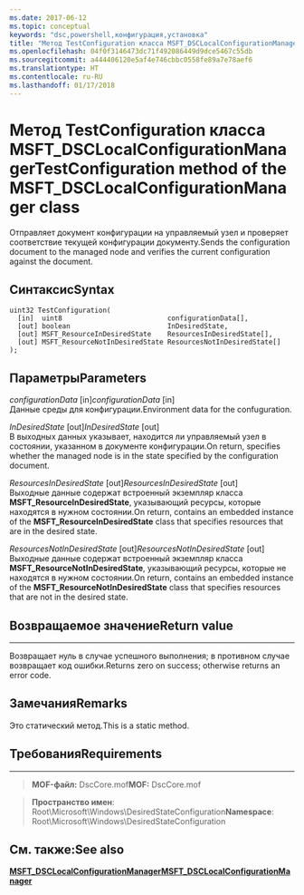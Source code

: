```yaml
---
ms.date: 2017-06-12
ms.topic: conceptual
keywords: "dsc,powershell,конфигурация,установка"
title: "Метод TestConfiguration класса MSFT_DSCLocalConfigurationManager"
ms.openlocfilehash: 04f0f3146473dc71f492086449d9dce5467c55db
ms.sourcegitcommit: a444406120e5af4e746cbbc0558fe89a7e78aef6
ms.translationtype: HT
ms.contentlocale: ru-RU
ms.lasthandoff: 01/17/2018
---
```

# <a name="testconfiguration-method-of-the-msftdsclocalconfigurationmanager-class"></a><span data-ttu-id="57d14-103">Метод TestConfiguration класса MSFT_DSCLocalConfigurationManager</span><span class="sxs-lookup"><span data-stu-id="57d14-103">TestConfiguration method of the MSFT_DSCLocalConfigurationManager class</span></span>

<span data-ttu-id="57d14-104">Отправляет документ конфигурации на управляемый узел и проверяет соответствие текущей конфигурации документу.</span><span class="sxs-lookup"><span data-stu-id="57d14-104">Sends the configuration document to the managed node and verifies the current configuration against the document.</span></span>

<a name="syntax"></a><span data-ttu-id="57d14-105">Синтаксис</span><span class="sxs-lookup"><span data-stu-id="57d14-105">Syntax</span></span>
------

```mof
uint32 TestConfiguration(
  [in]  uint8                          configurationData[],
  [out] boolean                        InDesiredState,
  [out] MSFT_ResourceInDesiredState    ResourcesInDesiredState[],
  [out] MSFT_ResourceNotInDesiredState ResourcesNotInDesiredState[]
);
```

<a name="parameters"></a><span data-ttu-id="57d14-106">Параметры</span><span class="sxs-lookup"><span data-stu-id="57d14-106">Parameters</span></span>
----------

<span data-ttu-id="57d14-107">*configurationData* \[in\]</span><span class="sxs-lookup"><span data-stu-id="57d14-107">*configurationData* \[in\]</span></span>  
<span data-ttu-id="57d14-108">Данные среды для конфигурации.</span><span class="sxs-lookup"><span data-stu-id="57d14-108">Environment data for the confuguration.</span></span>

<span data-ttu-id="57d14-109">*InDesiredState* \[out\]</span><span class="sxs-lookup"><span data-stu-id="57d14-109">*InDesiredState* \[out\]</span></span>  
<span data-ttu-id="57d14-110">В выходных данных указывает, находится ли управляемый узел в состоянии, указанном в документе конфигурации.</span><span class="sxs-lookup"><span data-stu-id="57d14-110">On return, specifies whether the managed node is in the state specified by the configuration document.</span></span>

<span data-ttu-id="57d14-111">*ResourcesInDesiredState* \[out\]</span><span class="sxs-lookup"><span data-stu-id="57d14-111">*ResourcesInDesiredState* \[out\]</span></span>  
<span data-ttu-id="57d14-112">Выходные данные содержат встроенный экземпляр класса **MSFT_ResourceInDesiredState**, указывающий ресурсы, которые находятся в нужном состоянии.</span><span class="sxs-lookup"><span data-stu-id="57d14-112">On return, contains an embedded instance of the **MSFT_ResourceInDesiredState** class that specifies resources that are in the desired state.</span></span>

<span data-ttu-id="57d14-113">*ResourcesNotInDesiredState* \[out\]</span><span class="sxs-lookup"><span data-stu-id="57d14-113">*ResourcesNotInDesiredState* \[out\]</span></span>  
<span data-ttu-id="57d14-114">Выходные данные содержат встроенный экземпляр класса **MSFT_ResourceNotInDesiredState**, указывающий ресурсы, которые не находятся в нужном состоянии.</span><span class="sxs-lookup"><span data-stu-id="57d14-114">On return, contains an embedded instance of the **MSFT_ResourceNotInDesiredState** class that specifies resources that are not in the desired state.</span></span>

## <a name="return-value"></a><span data-ttu-id="57d14-115">Возвращаемое значение</span><span class="sxs-lookup"><span data-stu-id="57d14-115">Return value</span></span>
------------

<span data-ttu-id="57d14-116">Возвращает нуль в случае успешного выполнения; в противном случае возвращает код ошибки.</span><span class="sxs-lookup"><span data-stu-id="57d14-116">Returns zero on success; otherwise returns an error code.</span></span>

## <a name="remarks"></a><span data-ttu-id="57d14-117">Замечания</span><span class="sxs-lookup"><span data-stu-id="57d14-117">Remarks</span></span>

<span data-ttu-id="57d14-118">Это статический метод.</span><span class="sxs-lookup"><span data-stu-id="57d14-118">This is a static method.</span></span>

## <a name="requirements"></a><span data-ttu-id="57d14-119">Требования</span><span class="sxs-lookup"><span data-stu-id="57d14-119">Requirements</span></span>
------------
><span data-ttu-id="57d14-120">**MOF-файл:** DscCore.mof</span><span class="sxs-lookup"><span data-stu-id="57d14-120">**MOF:** DscCore.mof</span></span>

><span data-ttu-id="57d14-121">**Пространство имен**: Root\Microsoft\Windows\DesiredStateConfiguration</span><span class="sxs-lookup"><span data-stu-id="57d14-121">**Namespace**: Root\Microsoft\Windows\DesiredStateConfiguration</span></span>


## <a name="see-also"></a><span data-ttu-id="57d14-122">См. также:</span><span class="sxs-lookup"><span data-stu-id="57d14-122">See also</span></span>


[<span data-ttu-id="57d14-123">**MSFT_DSCLocalConfigurationManager**</span><span class="sxs-lookup"><span data-stu-id="57d14-123">**MSFT_DSCLocalConfigurationManager**</span></span>](msft-dsclocalconfigurationmanager.md)


 

 



